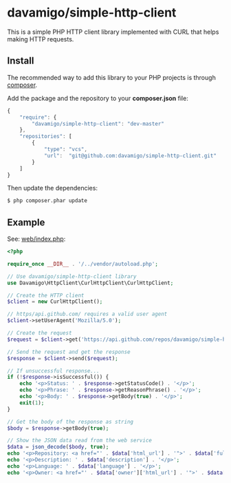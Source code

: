 davamigo/simple-http-client
===========================

This is a simple PHP HTTP client library implemented with CURL that helps making HTTP requests.

Install
-------

The recommended way to add this library to your PHP projects is through [composer](https://getcomposer.org/).

Add the package and the repository to your **composer.json** file:
```javascript
{
    "require": {
        "davamigo/simple-http-client": "dev-master"
    },
    "repositories": [
        {
            "type": "vcs",
            "url":  "git@github.com:davamigo/simple-http-client.git"
        }
    ]
}
```

Then update the dependencies:
```bash
$ php composer.phar update
```

Example
-------

See: [web/index.php](web/index.php):

```php
<?php

require_once __DIR__ . '/../vendor/autoload.php';

// Use davamigo/simple-http-client library
use Davamigo\HttpClient\CurlHttpClient\CurlHttpClient;

// Create the HTTP client
$client = new CurlHttpClient();

// https/api.github.com/ requires a valid user agent
$client->setUserAgent('Mozilla/5.0');

// Create the request
$request = $client->get('https://api.github.com/repos/davamigo/simple-http-client');

// Send the request and get the response
$response = $client->send($request);

// If unsuccessful response...
if (!$response->isSuccessful()) {
    echo '<p>Status: ' . $response->getStatusCode() . '</p>';
    echo '<p>Phrase: ' . $response->getReasonPhrase() . '</p>';
    echo '<p>Body: ' . $response->getBody(true) . '</p>';
    exit(1);
}

// Get the body of the response as string
$body = $response->getBody(true);

// Show the JSON data read from the web service
$data = json_decode($body, true);
echo '<p>Repository: <a href="' . $data['html_url'] . '">' . $data['full_name'] . '</a></p>';
echo '<p>Description: ' . $data['description'] . '</p>';
echo '<p>Language: ' . $data['language'] . '</p>';
echo '<p>Owner: <a href="' . $data['owner']['html_url'] . '">' . $data['owner']['login'] . '</a></p>';

```
